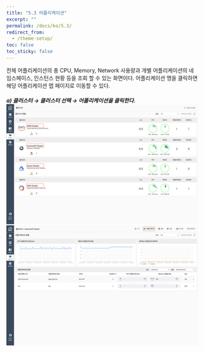 ```yaml
---
title: "5.3 어플리케이션"
excerpt: ""
permalink: /docs/ko/5.3/
redirect_from:
  - /theme-setup/
toc: false
toc_sticky: false
---
```



전체 어플리케이션의 총 CPU, Memory, Network 사용량과 개별 어플리케이션의 네임스페이스, 인스턴스 현황 등을 조회 할 수 있는 화면이다. 어플리케이션 명을 클릭하면 해당 어플리케이션 맵 페이지로 이동할 수 있다.

##### a\) 클러스터 → 클러스터 선택 → 어플리케이션을 클릭한다.![](/assets/KR/3.0.0/5.3_1.png)![](/assets/KR/3.0.0/5.3_2.png)
